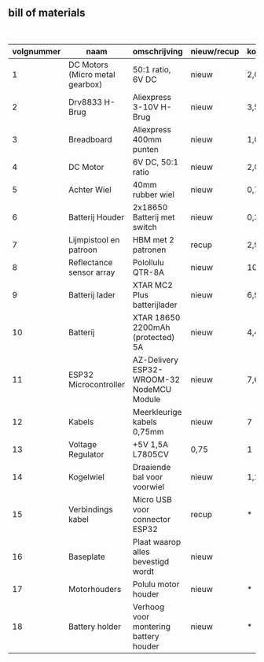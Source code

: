 ## bill of materials
<br />

|volgnummer|naam|omschrijving|nieuw/recup|kostprijs/stuk|aantal|subtotaal|
|----------|----|------------|-----------|---------|------|---------|
|1 | DC Motors (Micro metal gearbox) |50:1 ratio, 6V DC|nieuw|2,04|2|4,08|
|2| Drv8833 H-Brug | Aliexpress 3-10V H-Brug | nieuw | 3,57|1|3,57|
|3|Breadboard| Aliexpress 400mm punten| nieuw|1,02|2|2,04|
|4|DC Motor| 6V DC, 50:1 ratio| nieuw | 2,04|2 |4,08|
|5|Achter Wiel| 40mm rubber wiel|nieuw|0,79|2|1,58|
|6|Batterij Houder| 2x18650 Batterij met switch|nieuw|0,32|1|0,32|
|7|Lijmpistool en patroon | HBM met 2 patronen | recup|2,99 | 1 |2,99|
|8|Reflectance sensor array |Polollulu QTR-8A|nieuw|10,39|1|10,39|
|9|Batterij lader|XTAR MC2 Plus batterijlader|nieuw|6,95|1|6,95|
|10|Batterij|XTAR 18650 2200mAh (protected) 5A|nieuw|4,45|2|8,90|
|11|ESP32 Microcontroller|AZ-Delivery ESP32-WROOM-32 NodeMCU Module|nieuw|7,60|1|7,60|
|12|Kabels|Meerkleurige kabels 0,75mm|nieuw|7|1|7|
|13|Voltage Regulator| +5V 1,5A L7805CV|0,75|1|0,75|
|14|Kogelwiel| Draaiende bal voor voorwiel|nieuw|1,10|1|1,10|
|15|Verbindings kabel| Micro USB voor connector ESP32|recup|*|1|*|
|16|Baseplate|Plaat waarop alles bevestigd wordt|nieuw|
|17|Motorhouders|Polulu motor houder|nieuw|*|2|*|
|18|Battery holder| Verhoog voor montering battery houder|nieuw|*|1|*|
